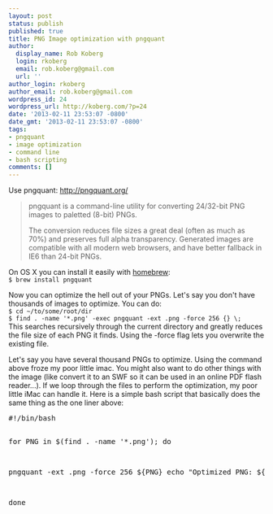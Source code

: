 ```yaml
---
layout: post
status: publish
published: true
title: PNG Image optimization with pngquant
author:
  display_name: Rob Koberg
  login: rkoberg
  email: rob.koberg@gmail.com
  url: ''
author_login: rkoberg
author_email: rob.koberg@gmail.com
wordpress_id: 24
wordpress_url: http://koberg.com/?p=24
date: '2013-02-11 23:53:07 -0800'
date_gmt: '2013-02-11 23:53:07 -0800'
tags:
- pngquant
- image optimization
- command line
- bash scripting
comments: []
---
```

<p>Use pngquant: <a href="http://pngquant.org/" title="pngquant -  a command-line utility for converting 24/32-bit PNG images to paletted (8-bit) PNGs">http://pngquant.org/</a></p>
<blockquote><p>pngquant is a command-line utility for converting 24/32-bit PNG images to paletted (8-bit) PNGs.</p>
<p>The conversion reduces file sizes a great deal (often as much as 70%) and preserves full alpha transparency. Generated images are compatible with all modern web browsers, and have better fallback in IE6 than 24-bit PNGs.</p></blockquote>
<p>On OS X you can install it easily with <a href="http://mxcl.github.com/homebrew/" title="The missing package manager for OS X">homebrew</a>:<br />
<code>$ brew install pngquant</code></p>
<p>Now you can optimize the hell out of your PNGs. Let's say you don't have thousands of images to optimize. You can do:<br />
<code>$ cd ~/to/some/root/dir</code><br />
<code>$ find . -name '*.png' -exec pngquant -ext .png -force 256 {} \;</code><br />
This searches recursively through the current directory and greatly reduces the file size of each PNG it finds. Using the -force flag lets you overwrite the existing file.</p>
<p>Let's say you have several thousand PNGs to optimize. Using the command above froze my poor little imac. You might also want to do other things with the image (like convert it to an SWF so it can be used in an online PDF flash reader...). If we loop through the files to perform the optimization, my poor little iMac can handle it. Here is a simple bash script that basically does the same thing as the one liner above:</p>
<pre>
#!/bin/bash

for PNG in $(find . -name '*.png'); do
  
  pngquant -ext .png -force 256 ${PNG}
  echo "Optimized PNG: ${PNG}"

done
</pre>
